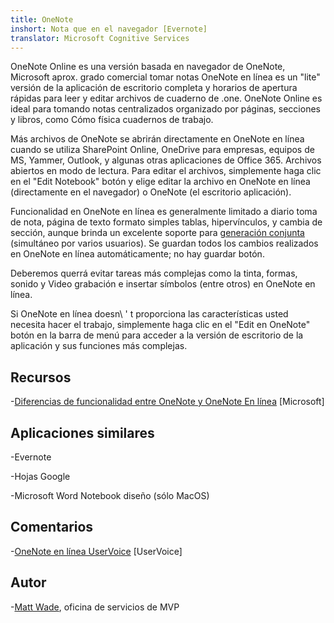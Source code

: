 ```yaml
---
title: OneNote
inshort: Nota que en el navegador [Evernote]
translator: Microsoft Cognitive Services
---
```


OneNote Online es una versión basada en navegador de OneNote, Microsoft
aprox. grado comercial tomar notas OneNote en línea es un \"lite\" versión
de la aplicación de escritorio completa y horarios de apertura rápidas para
leer y editar archivos de cuaderno de .one. OneNote Online es ideal para
tomando notas centralizados organizado por páginas, secciones y libros, como
Cómo física cuadernos de trabajo.

Más archivos de OneNote se abrirán directamente en OneNote en línea cuando se utiliza
SharePoint Online, OneDrive para empresas, equipos de MS, Yammer, Outlook, y
algunas otras aplicaciones de Office 365. Archivos abiertos en modo de lectura. Para editar el
archivos, simplemente haga clic en el \"Edit Notebook\" botón y elige editar la
archivo en OneNote en línea (directamente en el navegador) o OneNote (el escritorio
aplicación).

Funcionalidad en OneNote en línea es generalmente limitado a diario
toma de nota, página de texto formato simples tablas, hipervínculos, y
cambia de sección, aunque brinda un excelente soporte para
[generación conjunta](http://icsh.pt/CoAuthoring) (simultáneo por
varios usuarios). Se guardan todos los cambios realizados en OneNote en línea
automáticamente; no hay guardar botón.

Deberemos querrá evitar tareas más complejas como la tinta, formas, sonido y
Video grabación e insertar símbolos (entre otros) en OneNote en línea.

Si OneNote en línea doesn\ ' t proporciona las características usted necesita hacer el trabajo,
simplemente haga clic en el \"Edit en OneNote\" botón en la barra de menú para acceder a
la versión de escritorio de la aplicación y sus funciones más complejas.

Recursos
---------

-[Diferencias de funcionalidad entre OneNote y OneNote
    En línea](https://support.office.com/en-us/article/Differences-between-using-a-notebook-in-the-browser-and-in-OneNote-a3d1fc13-ac74-456b-b391-b633a62aa83f)
    \[Microsoft\]

Aplicaciones similares
--------------------

-Evernote

-Hojas Google

-Microsoft Word Notebook diseño (sólo MacOS)

Comentarios
---------

-[OneNote en línea UserVoice](https://onenote.uservoice.com/forums/327183-onenote-online)
    \[UserVoice\]

Autor
---------

-[Matt Wade](https://www.linkedin.com/in/thatmattwade/), oficina de servicios de MVP


